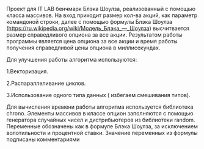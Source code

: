 Проект для IT LAB бенчмарк Блэка Шоулза, реализованный с помощью класса массивов.
На вход приходит размер кол-ва акций, как параметр командоной строки, далее с помощью формулы Блэка Шоулза (https://ru.wikipedia.org/wiki/Модель_Блэка_—_Шоулза) высчитвается размер справедливого опциона за все акции.
Результатом работы программы является цена опциона за все акции и время работы получения справедливой цены опциона в миллисекундах.

Для улучшения работы алгоритма используются:

1.Векторизация. 

2.Распараллеливание циклов.

3.Использование одного типа данных ( избегаем смешивания типов).

Для вычисления времени работы алгоритма используется библиотека chrono.
Элементы массивов в классе опцион заполняются с помощью генератора случайных чисел и дистрибьютеров из библиотеки random.
Переменные обозначены как в формуле Блэка Шоулза, за исключением волотильности и процентной ставки. Значение переменных из формулы подписаны комментариями 

